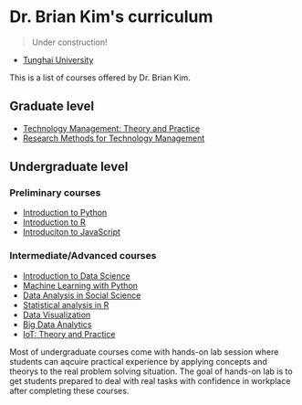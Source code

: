 # Dr. Brian Kim's curriculum

>Under construction!

- [Tunghai University](THU.md)

This is a list of courses offered by Dr. Brian Kim.

## Graduate level

- [Technology Management: Theory and Practice](/courses/tm_theory_practice.md)
- [Research Methods for Technology Management](/courses/rm_tm.md)

## Undergraduate level

### Preliminary courses

- [Introduction to Python](/courses/pre_python.md)
- [Introduction to R](/courses/pre_r.md)
- [Introduciton to JavaScript](/courses/pre_js.md)

### Intermediate/Advanced courses

- [Introduction to Data Science](/courses/intro_data_science.md)
- [Machine Learning with Python](/courses/machine_learning_python.md)
- [Data Analysis in Social Science](/courses/da_ss.md)
- [Statistical analysis in R](/courses/sa_r.md)
- [Data Visualization](/courses/data_visualization.md)
- [Big Data Analytics](/courses/big_data_analytics.md)
- [IoT: Theory and Practice](/courses/iot.md)

Most of undergraduate courses come with hands-on lab session where students can aqcuire practical experience by applying concepts and theorys to the real problem solving situation. The goal of hands-on lab is to get students prepared to deal with real tasks with confidence in workplace after completing these courses.
